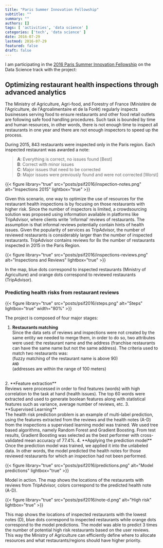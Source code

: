 ```yaml
---
title: "Paris Summer Innovation Fellowship"
subtitle: ""
summary: ""
authors: []
tags: [ 'activities', 'data science' ]
categories: ['tech', 'data science' ]
date: 2016-07-29
lastmod: 2016-07-29
featured: false
draft: false
---
```


I am participating in the [2016 Paris Summer Innovation Fellowship](http://www.summerfellows.paris/) on the Data Science track with the project:
## Optimizing restaurant health inspections through advanced analytics

The Ministry of Agriculture, Agri-food, and Forestry of France (Ministère de l'Agriculture, de l'Agroalimentaire et de la Forêt) regularly inspects businesses serving food to ensure restaurants and other food retail outlets are following safe food handling procedures. Such task is bounded by time and human resources, in other words, there is not enough time to inspect all restaurants in one year and there are not enough inspectors to speed up the process.

During 2015, 843 restaurants were inspected only in the Paris region. Each inspected restaurant was awarded a note:

> __A__: Everything is correct, no issues found [Best]<br />
  __B__: Correct with minor issues<br />
  __C__: Major issues that need to be corrected<br />
  __D__: Major issues were previously found and were not corrected [Worst]<br />

{{< figure library="true" src="posts/psif2016/inspection-notes.png" alt="Inspections 2015" lightbox="true" >}}

Given this scenario, one way to optimize the use of resources for the restaurant health inspections is by focusing on those restaurants with higher risk. Since the number of inspectors is limited, a crowdsourcing solution was proposed using information available in platforms like TripAdvisor, where clients write 'informal' reviews of restaurants. The assumption is that informal reviews potentially contain hints of health issues. Given the popularity of services as TripAdvisor, the number of reviewed restaurants is considerably larger than the number of inspected restaurants. TripAdvisor contains reviews for 8x the number of restaurants inspected in 2015 in the Paris Region.

{{< figure library="true" src="posts/psif2016/inspections-reviews.png" alt="Inspections and Reviews" lightbox="true" >}}

In the map, blue dots correspond to inspected restaurants (Ministry of Agriculture) and orange dots correspond to reviewed restaurants (TripAdvisor).

### Predicting health risks from restaurant reviews
{{< figure library="true" src="posts/psif2016/steps.png" alt="Steps" lightbox="true" width="80%" >}}

The project is composed of four major stages:<br />

1. **Restaurants matching**<br />
Since the data sets of reviews and inspections were not created by the same entity we needed to merge them, in order to do so, two attributes were used: the
restaurant name and the address (franchise restaurants can have the same name but not the same address). The criteria used to match two restaurants was:<br />
(fuzzy matching of the restaurant name is above 90)<br />`AND`<br />
(addresses are within the range of 100 meters)<br />
<br />
2. **Feature extraction**<br />
Reviews were processed in order to find features (words) with high correlation to the task at hand (health issues). The top 60 words were extracted and used to
generate boolean features along with statistical features such as variance, average number of reviews, etc.
3. **Supervised Learning**<br />
The health risk prediction problem is an example of multi-label prediction, using the features extracted from the reviews and the health notes (A-D) from the inspections a supervised learning model was trained. We used tree based algorithms, namely Random Forest and Gradient Boosting. From test results, Gradient Boosting was selected as the best performer with cross-validated mean accuracy of 77.4%.
4. **Applying the prediction model**<br />
Once the prediction model was trained, we applied it into the unlabeled data. In other words, the model predicted the health notes for those reviewed restaurants
for which an inspection had not been performed.

{{< figure library="true" src="posts/psif2016/predictions.png" alt="Model predictions" lightbox="true" >}}

Model in action. The map shows the locations of the restaurants with reviews from TripAdvisor, colors correspond to the predicted health note (A-D).

{{< figure library="true" src="posts/psif2016/note-d.png" alt="High risk" lightbox="true" >}}

This map shows the locations of inspected restaurants with the lowest notes (D), blue dots correspond to inspected restaurants while orange dots correspond to the model predictions. The model was able to predict 3 times the number of potential high risk restaurants based on the user reviews. This way the Ministry of Agriculture can efficiently define where to allocate resources and what restaurants/regions should have higher priority.
